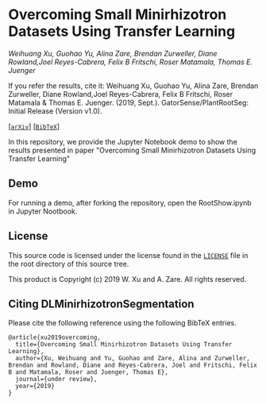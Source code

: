 # Overcoming Small Minirhizotron Datasets Using Transfer Learning

_Weihuang Xu, Guohao Yu, Alina Zare, Brendan Zurweller, Diane Rowland,Joel Reyes-Cabrera, Felix B Fritschi, Roser Matamala, Thomas E. Juenger_

If you refer the results, cite it: Weihuang Xu, Guohao Yu, Alina Zare, Brendan Zurweller, Diane Rowland,Joel Reyes-Cabrera, Felix B Fritschi, Roser Matamala & Thomas E. Juenger. (2019, Sept.). GatorSense/PlantRootSeg: Initial Release (Version v1.0). 

[[`arXiv`](https://arxiv.org/pdf/1903.09344.pdf)] [[`BibTeX`](#CitingRootSeg)]

In this repository, we provide the Jupyter Notebook demo to show the results presented in paper "Overcoming Small Minirhizotron Datasets Using Transfer Learning"

## Demo
For running a demo, after forking the repository, open the RootShow.ipynb in Jupyter Nootbook.

## License

This source code is licensed under the license found in the [`LICENSE`](LICENSE) file in the root directory of this source tree.

This product is Copyright (c) 2019 W. Xu and A. Zare. All rights reserved.

## <a name="CitingRootSeg"></a>Citing DLMinirhizotronSegmentation

Please cite the following reference using the following BibTeX entries.
```
@article{xu2019overcoming,
  title={Overcoming Small Minirhizotron Datasets Using Transfer Learning},
  author={Xu, Weihuang and Yu, Guohao and Zare, Alina and Zurweller, Brendan and Rowland, Diane and Reyes-Cabrera, Joel and Fritschi, Felix B and Matamala, Roser and Juenger, Thomas E},
  journal={under review},
  year={2019}
}
```
